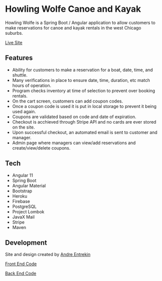 # Howling Wolfe Canoe and Kayak

Howling Wolfe is a Spring Boot / Angular application to allow customers to make reservations for canoe and kayak rentals in the west Chicago suburbs.

[Live Site](https://howlingwolfe.com)

## Features

- Ability for customers to make a reservation for a boat, date, time, and shuttle.
- Many verifications in place to ensure date, time, duration, etc match hours of operation.
- Program checks inventory at time of selection to prevent over booking rentals.
- On the cart screen, customers can add coupon codes.
- Once a coupon code is used it is put in local storage to prevent it being used again.
- Coupons are validated based on code and date of expiration.
- Checkout is acchieved through Stripe API and no cards are ever stored on the site.
- Upon successful checkout, an automated email is sent to customer and manager.
- Admin page where managers can view/add reservations and create/view/delete coupons.

## Tech

- Angular 11
- Spring Boot
- Angular Material
- Bootstrap
- Heroku
- Firebase
- PostgreSQL
- Project Lombok
- JavaX Mail
- Stripe
- Maven

## Development

Site and design created by [Andre Entrekin](https://www.github.com/andrethetallguy)

[Front End Code](https://www.github.com/andrethetallguy/howlingwolfefe)

[Back End Code](https://www.github.com/andrethetallguy/howlingwolfe)
